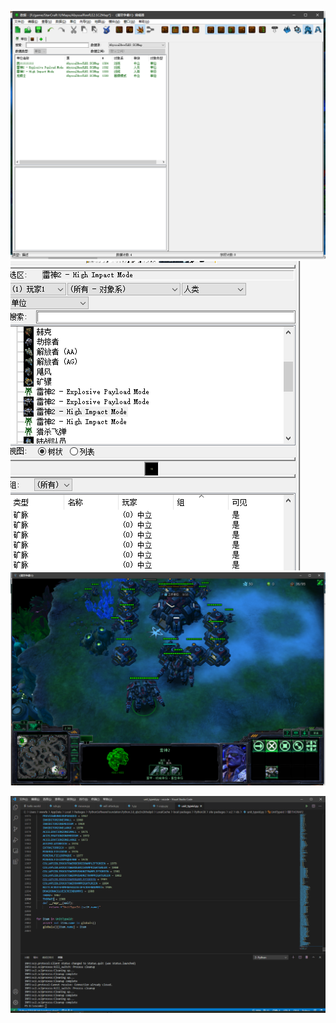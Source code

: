 ![QQ图片20210318233357](QQ图片20210318233357.png)
![QQ图片20210318233349](QQ图片20210318233349.png)
![QQ图片20210318233401](QQ图片20210318233401.png)

![QQ图片20210318233343](QQ图片20210318233343.png)



